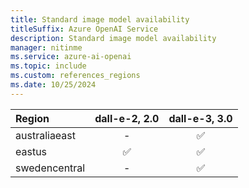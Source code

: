 ```yaml
---
title: Standard image model availability
titleSuffix: Azure OpenAI Service
description: Standard image model availability
manager: nitinme
ms.service: azure-ai-openai
ms.topic: include
ms.custom: references_regions
ms.date: 10/25/2024
---
```


| **Region**   | **dall-e-2**, **2.0**   | **dall-e-3**, **3.0**   |
|:-----------------|:---------------------:|:---------------------:|
| australiaeast    | -                 | ✅                  |
| eastus           | ✅                  | ✅                  |
| swedencentral    | -                 | ✅                  |